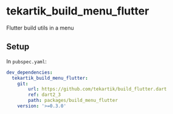 # tekartik_build_menu_flutter

Flutter build utils in a menu

## Setup

In `pubspec.yaml`:

```yaml
dev_dependencies:
  tekartik_build_menu_flutter:
    git: 
        url: https://github.com/tekartik/build_flutter.dart
        ref: dart2_3
        path: packages/build_menu_flutter
    version: '>=0.3.0'
```